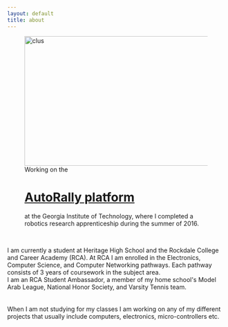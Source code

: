 ```yaml
---
layout: default
title: about
---
```



<figure>
  <img src="/images/DSC01720-1.JPG" alt="clus" height="300" width="500" />
  <figcaption>Working on the <h1><a href="http://autorally.github.io/">AutoRally platform</a></h1> at the Georgia Institute of Technology, where I completed a robotics research apprenticeship during the summer of 2016. </figcaption>
</figure>

<br>

I am currently a student at Heritage High School and the Rockdale College and Career Academy (RCA). At RCA I am enrolled in the Electronics, Computer Science, and Computer Networking pathways. Each pathway consists of 3 years of coursework in the subject area.<br>
I am an RCA Student Ambassador, a member of my home school's Model Arab League, National Honor Society, and Varsity Tennis team.
<br><br>        
When I am not studying for my classes I am working on any of my different projects that usually include computers, electronics, micro-controllers etc.
